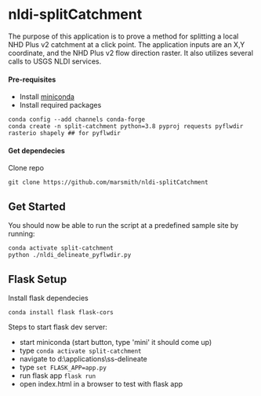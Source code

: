 # nldi-splitCatchment
The purpose of this application is to prove a method for splitting a local NHD Plus v2 catchment at a click point.  The application inputs are an X,Y coordinate, and the NHD Plus v2 flow direction raster.  It also utilizes several calls to USGS NLDI services.

####  Pre-requisites
* Install [miniconda](https://docs.conda.io/en/latest/miniconda.html) 
* Install required packages
```
conda config --add channels conda-forge
conda create -n split-catchment python=3.8 pyproj requests pyflwdir rasterio shapely ## for pyflwdir
```

#### Get dependecies
Clone repo
```
git clone https://github.com/marsmith/nldi-splitCatchment
```

##  Get Started
You should now be able to run the script at a predefined sample site by running: 
```
conda activate split-catchment
python ./nldi_delineate_pyflwdir.py
```

##  Flask Setup
Install flask dependecies
```
conda install flask flask-cors
```

Steps to start flask dev server:

* start miniconda (start button, type 'mini' it should come up)  
* type `conda activate split-catchment`
* navigate to d:\applications\ss-delineate
* type `set FLASK_APP=app.py`
* run flask app `flask run`
* open index.html in a browser to test with flask app
